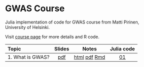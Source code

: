 # GWAS Course
Julia implementation of code for GWAS course from Matti Pirinen, University of
Helsinki. 

Visit [course page](https://www.mv.helsinki.fi/home/mjxpirin/GWAS_course/) for
more details and R code.

|Topic|Slides|Notes|Julia code|
|:----|:----:|:---:|:--------:|
|1. What is GWAS?|[pdf](https://www.mv.helsinki.fi/home/mjxpirin/GWAS_course/material/GWAS1_slides.pdf)|[html](https://www.mv.helsinki.fi/home/mjxpirin/GWAS_course/material/GWAS1.html) [pdf](https://www.mv.helsinki.fi/home/mjxpirin/GWAS_course/material/GWAS1.pdf) [Rmd](https://www.mv.helsinki.fi/home/mjxpirin/GWAS_course/material/GWAS1.Rmd)| [01](./01/)